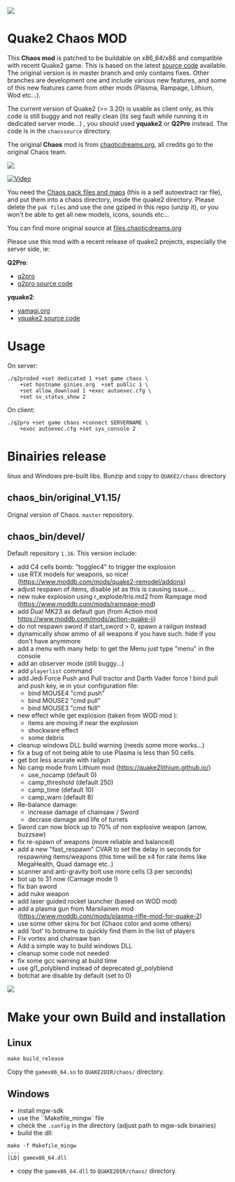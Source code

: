 ![](images/chaoslogo.jpg)

# Quake2 Chaos MOD

This **Chaos mod** is patched to be buildable on x86_64/x86 and compatible with recent Quake2 game.
This is based on the latest [source code](https://files.chaoticdreams.org/Chaos/ChaosDM/chaosdm_114b4src.zip) available. The original version is in master branch and only contains fixes. Other branches are development one and include various new features, and some of this new features came from other mods (Plasma, Rampage, Lithium, Wod etc...).

The current version of Quake2 (>= 3.20) is usable as client only, as this code is still buggy and not really clean (its seg fault while running it in dedicated server mode...) , you should used **yquake2** or **Q2Pro** instead. The code is in the ``chaossource`` directory.

The original **Chaos** mod is from [chaoticdreams.org](https://chaoticdreams.org/q2chaos/), all credits go to the original Chaos team.

![](images/chaos.jpg)

[![Video](images/chaos1.16.1.jpg)](https://youtu.be/DuxaoykNHQA)

You need the [Chaos pack files and maps](https://files.chaoticdreams.org/Chaos/ChaosDM/q2chaos.exe) (this is a self autoextract rar file), and put them into a chaos directory, inside the quake2 directory. Please delete the ``pak files`` and use the one gziped in this repo (unzip it), or you won't be able to get all new models, icons, sounds etc...

You can find more original source at [files.chaoticdreams.org](https://files.chaoticdreams.org/Chaos/ChaosDM/)

Please use this mod with a recent release of quake2 projects, especially the server side, ie:

**Q2Pro**:
* [q2pro](https://skuller.net/q2pro/)
* [q2pro source code](https://github.com/skullernet/q2pro)

**yquake2**:
* [yamagi.org](https://www.yamagi.org/quake2/)
* [yquake2 source code](https://github.com/yquake2/yquake2)


# Usage

On server:
```
./q2proded +set dedicated 1 +set game chaos \
    +set hostname ginies.org  +set public 1 \
    +set allow_download 1 +exec autoexec.cfg \
    +set sv_status_show 2
```

On client:
```
./q2pro +set game chaos +connect SERVERNAME \
    +exec autoexec.cfg +set sys_console 2
```

# Binairies release

linux and Windows pre-built libs.
Bunzip and copy to ``QUAKE2/chaos`` directory


## chaos_bin/original_V1.15/

Orignal version of Chaos. ``master`` repository.

## chaos_bin/devel/

Default repository ``1.16``.
This version include:

* add C4 cells bomb: "togglec4" to trigger the explosion
* use RTX models for weapons, so nice! (https://www.moddb.com/mods/quake2-remodel/addons)
* adjust respawn of items, disable jet as this is causing issue....
* new nuke explosion using r_explode/tris.md2 from Rampage mod (https://www.moddb.com/mods/rampage-mod)
* add Dual MK23 as default gun (from Action mod https://www.moddb.com/mods/action-quake-ii)
* do not respawn sword if start_sword > 0, spawn a railgun instead
* dynamically show ammo of all weapons if you have such. hide if you don't have anymmore
* add a menu with many help: to get the Menu just type "menu" in the console
* add an observer mode (still buggy...)
* add ```playerlist``` command
* add Jedi Force Push and Pull tractor and Darth Vader force ! bind pull and push key, ie in your configuration file:
    * bind MOUSE4 "cmd push"
    * bind MOUSE2 "cmd pull"
    * bind MOUSE3 "cmd fkill"
* new effect while get explosion (taken from WOD mod ):
    * items are moving if near the explosion
    * shockware effect
    * some debris
* cleanup windows DLL build warning (needs some more works...)
* fix a bug of not being able to use Plasma is less than 50 cells.
* get bot less acurate with railgun
* No camp mode from Lithium mod (https://quake2lithium.github.io/)
    * use_nocamp (default 0)
    * camp_threshold (default 250)
    * camp_time (default 10)
    * camp_warn (default 8)
* Re-balance damage:
    * increase damage of chainsaw / Sword
    * decrase damage and life of turrets
* Sword can now block up to 70% of non explosive weapon (arrow, buzzsaw)
* fix re-spawn of weapons (more reliable and balanced)
* add a new "fast_respawn" CVAR to set the delay in seconds for respawning items/weapons (this time will be x4 for rate items like MegaHealth, Quad damage etc..)
* scanner and anti-gravity bolt use more cells (3 per seconds)
* bot up to 31 now (Carnage mode !)
* fix ban sword
* add nuke weapon
* add laser guided rocket launcher (based on WOD mod)
* add a plasma gun from Marsilainen mod (https://www.moddb.com/mods/plasma-rifle-mod-for-quake-2)
* use some other skins for bot (Chaos color and some others)
* add 'bot' to botname to quickly find them in the list of players
* Fix vortex and chainsaw ban
* Add a simple way to build windows DLL
* cleanup some code not needed
* fix some gcc warning at build time
* use gl1_polyblend instead of deprecated gl_polyblend
* botchat are disable by default (set to 0)


![](images/plasma.jpg)

# Make your own Build and installation

## Linux

```
make build_release
```

Copy the ``gamex86_64.so`` to ``QUAKE2DIR/chaos/`` directory. 

## Windows

* install mgw-sdk
* use the ``Makefile_mingw` file
* check the ``.config`` in the directory (adjust path to mgw-sdk binairies)
* build the dll:
```
make -f Makefile_mingw
....
[LD] gamex86_64.dll
```
* copy the ``gamex86_64.dll`` to ``QUAKE2DIR/chaos/`` directory.
